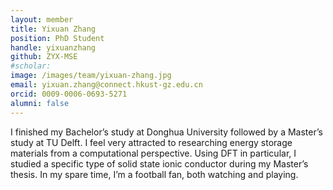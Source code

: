 ```yaml
---
layout: member
title: Yixuan Zhang
position: PhD Student
handle: yixuanzhang
github: ZYX-MSE
#scholar: 
image: /images/team/yixuan-zhang.jpg
email: yixuan.zhang@connect.hkust-gz.edu.cn
orcid: 0009-0006-0693-5271
alumni: false
---
```


I finished my Bachelor’s study at Donghua University followed by a Master’s study at TU Delft. I feel very attracted to researching energy storage materials from a computational perspective. Using DFT in particular, I studied a specific type of solid state ionic conductor during my Master’s thesis. In my spare time, I’m a football fan, both watching and playing.